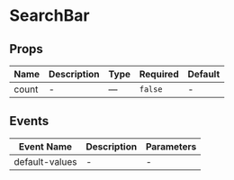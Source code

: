 # SearchBar

## Props

<!-- @vuese:SearchBar:props:start -->
|Name|Description|Type|Required|Default|
|---|---|---|---|---|
|count|-|—|`false`|-|

<!-- @vuese:SearchBar:props:end -->


## Events

<!-- @vuese:SearchBar:events:start -->
|Event Name|Description|Parameters|
|---|---|---|
|default-values|-|-|

<!-- @vuese:SearchBar:events:end -->


